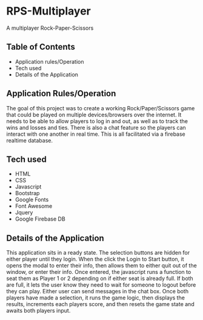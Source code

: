 # RPS-Multiplayer
A multiplayer Rock-Paper-Scissors

## Table of Contents
* Application rules/Operation
* Tech used
* Details of the Application

## Application Rules/Operation
The goal of this project was to create a working Rock/Paper/Scissors game that could be played on multiple devices/browsers over the internet. It needs to be able to allow players to log in and out, as well as to track the wins and losses and ties. There is also a chat feature so the players can interact with one another in real time. This is all facilitated via a firebase realtime database.

## Tech used
* HTML
* CSS
* Javascript
* Bootstrap
* Google Fonts
* Font Awesome
* Jquery
* Google Firebase DB

## Details of the Application
This application sits in a ready state. The selection buttons are hidden for either player until they login. When the click the Login to Start button, it opens the modal to enter their info, then allows them to either quit out of the window, or enter their info. Once entered, the javascript runs a function to seat them as Player 1 or 2 depending on if either seat is already full. If both are full, it lets the user know they need to wait for someone to logout before they can play. Either user can send messages in the chat box. Once both players have made a selection, it runs the game logic, then displays the results, increments each players score, and then resets the game state and awaits both players input. 